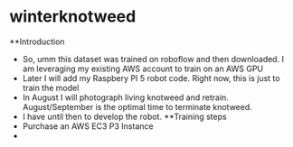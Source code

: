 # winterknotweed
**Introduction
  - So, umm this dataset was trained on roboflow and then downloaded.  I am leveraging my existing AWS account to train on an AWS GPU
  - Later I will add my Raspbery PI 5 robot code.  Right now, this is just to train the model
  - In August I will photograph living knotweed and retrain. August/September is the optimal time to terminate knotweed.
  - I have until then to develop the robot.
**Training steps
  - Purchase an AWS EC3 P3 Instance
  -  


